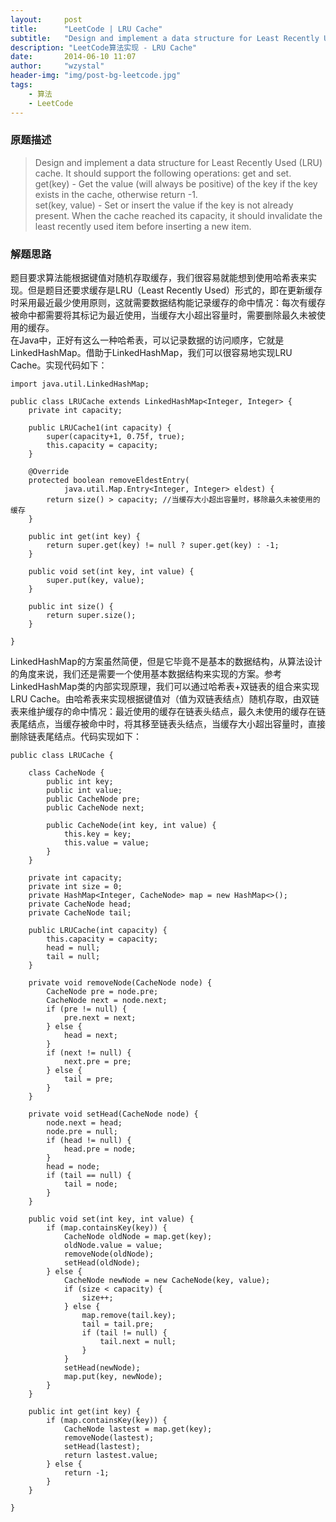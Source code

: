 ```yaml
---
layout:     post
title:      "LeetCode | LRU Cache"
subtitle:   "Design and implement a data structure for Least Recently Used (LRU) cache. It should support the following operations: get and set."
description: "LeetCode算法实现 - LRU Cache"
date:       2014-06-10 11:07
author:     "wzystal"
header-img: "img/post-bg-leetcode.jpg"
tags:
    - 算法
    - LeetCode
---
```


### 原题描述
> Design and implement a data structure for Least Recently Used (LRU) cache. It should support the following operations: get and set.  
get(key) - Get the value (will always be positive) of the key if the key exists in the cache, otherwise return -1.  
set(key, value) - Set or insert the value if the key is not already present. When the cache reached its capacity, it should invalidate the least recently used item before inserting a new item.

### 解题思路
题目要求算法能根据键值对随机存取缓存，我们很容易就能想到使用哈希表来实现。但是题目还要求缓存是LRU（Least Recently Used）形式的，即在更新缓存时采用最近最少使用原则，这就需要数据结构能记录缓存的命中情况：每次有缓存被命中都需要将其标记为最近使用，当缓存大小超出容量时，需要删除最久未被使用的缓存。  
在Java中，正好有这么一种哈希表，可以记录数据的访问顺序，它就是LinkedHashMap。借助于LinkedHashMap，我们可以很容易地实现LRU Cache。实现代码如下：  
```
import java.util.LinkedHashMap;  
  
public class LRUCache extends LinkedHashMap<Integer, Integer> {  
    private int capacity;  
  
    public LRUCache1(int capacity) {  
        super(capacity+1, 0.75f, true);  
        this.capacity = capacity;  
    }  
  
    @Override  
    protected boolean removeEldestEntry(  
            java.util.Map.Entry<Integer, Integer> eldest) {  
        return size() > capacity; //当缓存大小超出容量时，移除最久未被使用的缓存  
    }  
  
    public int get(int key) {  
        return super.get(key) != null ? super.get(key) : -1;  
    }  
  
    public void set(int key, int value) {  
        super.put(key, value);  
    }  
  
    public int size() {  
        return super.size();  
    }  
  
}  
```  

LinkedHashMap的方案虽然简便，但是它毕竟不是基本的数据结构，从算法设计的角度来说，我们还是需要一个使用基本数据结构来实现的方案。参考LinkedHashMap类的内部实现原理，我们可以通过哈希表+双链表的组合来实现LRU Cache。由哈希表来实现根据键值对（值为双链表结点）随机存取，由双链表来维护缓存的命中情况：最近使用的缓存在链表头结点，最久未使用的缓存在链表尾结点，当缓存被命中时，将其移至链表头结点，当缓存大小超出容量时，直接删除链表尾结点。代码实现如下：  
```
public class LRUCache {  
  
    class CacheNode {  
        public int key;  
        public int value;  
        public CacheNode pre;  
        public CacheNode next;  
  
        public CacheNode(int key, int value) {  
            this.key = key;  
            this.value = value;  
        }  
    }  
  
    private int capacity;  
    private int size = 0;  
    private HashMap<Integer, CacheNode> map = new HashMap<>();  
    private CacheNode head;  
    private CacheNode tail;  
  
    public LRUCache(int capacity) {  
        this.capacity = capacity;  
        head = null;  
        tail = null;  
    }  
  
    private void removeNode(CacheNode node) {  
        CacheNode pre = node.pre;  
        CacheNode next = node.next;  
        if (pre != null) {  
            pre.next = next;  
        } else {  
            head = next;  
        }  
        if (next != null) {  
            next.pre = pre;  
        } else {  
            tail = pre;  
        }  
    }  
  
    private void setHead(CacheNode node) {  
        node.next = head;  
        node.pre = null;  
        if (head != null) {  
            head.pre = node;  
        }  
        head = node;  
        if (tail == null) {  
            tail = node;  
        }  
    }  
  
    public void set(int key, int value) {  
        if (map.containsKey(key)) {  
            CacheNode oldNode = map.get(key);  
            oldNode.value = value;  
            removeNode(oldNode);  
            setHead(oldNode);  
        } else {  
            CacheNode newNode = new CacheNode(key, value);  
            if (size < capacity) {  
                size++;  
            } else {  
                map.remove(tail.key);  
                tail = tail.pre;  
                if (tail != null) {  
                    tail.next = null;  
                }  
            }  
            setHead(newNode);  
            map.put(key, newNode);  
        }  
    }  
  
    public int get(int key) {  
        if (map.containsKey(key)) {  
            CacheNode lastest = map.get(key);  
            removeNode(lastest);  
            setHead(lastest);  
            return lastest.value;  
        } else {  
            return -1;  
        }  
    }  
  
}  
```


